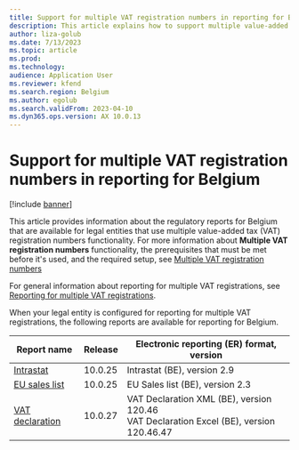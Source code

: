```yaml
---
title: Support for multiple VAT registration numbers in reporting for Belgium
description: This article explains how to support multiple value-added tax (VAT) registration numbers in reporting for Belgium.
author: liza-golub
ms.date: 7/13/2023
ms.topic: article
ms.prod: 
ms.technology: 
audience: Application User
ms.reviewer: kfend
ms.search.region: Belgium
ms.author: egolub
ms.search.validFrom: 2023-04-10
ms.dyn365.ops.version: AX 10.0.13
---
```


# Support for multiple VAT registration numbers in reporting for Belgium

[!include [banner](../includes/banner.md)]

This article provides information about the regulatory reports for Belgium that are available for legal entities that use multiple value-added tax (VAT) registration numbers functionality. For more information about **Multiple VAT registration numbers** functionality, the prerequisites that must be met before it's used, and the required setup, see [Multiple VAT registration numbers](emea-multiple-vat-registration-numbers.md)

For general information about reporting for multiple VAT registrations, see [Reporting for multiple VAT registrations](emea-reporting-for-multiple-vat-registrations.md).

When your legal entity is configured for reporting for multiple VAT registrations, the following reports are available for reporting for Belgium.

| Report name     | Release | Electronic reporting (ER) format, version                |
|-----------------|---------|-----------------------------------|
| [Intrastat](emea-bel-intrastat.md)       | 10.0.25 | Intrastat (BE), version 2.9      |
| [EU sales list](emea-bel-eu-sales-list.md)   | 10.0.25 | EU Sales list (BE), version 2.3  |
| [VAT declaration](emea-bel-vat-declaration-belgium.md) | 10.0.27 | VAT Declaration XML (BE), version 120.46<br>VAT Declaration Excel (BE), version 120.46.47 |
